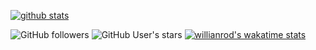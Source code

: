 [![github stats](https://github-readme-stats.vercel.app/api?username=priyanshu2410&show_icons=true&theme=chartreuse-dark)](https://github.com/priyanshu2410)

![GitHub followers](https://img.shields.io/github/followers/priyanshu2410?color=red-devil&label=FollowingPeeps&style=for-the-badge)
![GitHub User's stars](https://img.shields.io/github/stars/priyanshu2410?affiliations=OWNER&color=raspberry_rose&style=for-the-badge)
[![willianrod's wakatime stats](https://github-readme-stats.vercel.app/api/wakatime?username=priyanshu2410)](https://github.com/anuraghazra/github-readme-stats)
